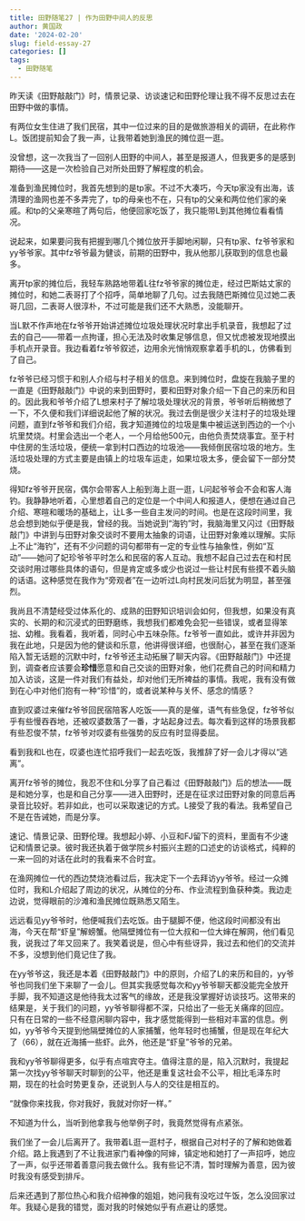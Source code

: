 ```yaml
---
title: 田野随笔27 | 作为田野中间人的反思
author: 黄国政
date: '2024-02-20'
slug: field-essay-27
categories: []
tags:
  - 田野随笔
---
```


<!--more-->

昨天读《田野敲敲门》时，情景记录、访谈速记和田野伦理让我不得不反思过去在田野中做的事情。

有两位女生住进了我们民宿，其中一位过来的目的是做旅游相关的调研，在此称作L。饭团提前知会了我一声，让我带着她到渔民的摊位逛一逛。

没曾想，这一次我当了一回别人田野的中间人，甚至是报道人，但我更多的是感到期待——这是一次检验自己对所处田野了解程度的机会。

准备到渔民摊位时，我首先想到的是tp家。不过不大凑巧，今天tp家没有出海，该清理的渔网也差不多弄完了，tp的母亲也不在，只有tp的父亲和两位他们家的亲戚。和tp的父亲寒暄了两句后，他便回家吃饭了，我只能带L到其他摊位看看情况。

说起来，如果要问我有把握到哪几个摊位放开手脚地闲聊，只有tp家、fz爷爷家和yy爷爷家。其中fz爷爷最为健谈，前期的田野中，我从他那儿获取到的信息也最多。

离开tp家的摊位后，我轻车熟路地带着L往fz爷爷家的摊位走，经过巴斯姑丈家的摊位时，和她二表哥打了个招呼，简单地聊了几句。过去我随巴斯摊位见过她二表哥几回，二表哥人很淳朴，不过可能是我们还不大熟悉，没能聊开。

当L默不作声地在fz爷爷开始讲述摊位垃圾处理状况时拿出手机录音，我想起了过去的自己——带着一点拘谨，担心无法及时收集足够信息，但又忧虑被发现地摸出手机点开录音。我边看着fz爷爷叙述，边用余光悄悄观察拿着手机的L，仿佛看到了自己。

fz爷爷已经习惯于和别人介绍与村子相关的信息。来到摊位时，盘旋在我脑子里的一直是《田野敲敲门》中说的来到田野时，要和田野对象介绍一下自己的来历和目的。因此我和爷爷介绍了L想来村子了解垃圾处理状况的背景，爷爷听后稍微想了一下，不久便和我们详细说起他了解的状况。我过去倒是很少关注村子的垃圾处理问题，直到fz爷爷和我们介绍，我才知道摊位的垃圾是集中被运送到西边的一个小坑里焚烧。村里会选出一个老人，一个月给他500元，由他负责焚烧事宜。至于村中住房的生活垃圾，便统一拿到村口西边的垃圾池——我倾倒民宿垃圾的地方。生活垃圾处理的方式主要是由镇上的垃圾车运走，如果垃圾太多，便会留下一部分焚烧。

得知fz爷爷开民宿，偶尔会带客人上船到海上逛一逛，L问起爷爷会不会和客人海钓。我静静地听着，心里想着自己的定位是一个中间人和报道人，便想在通过自己介绍、寒暄和暖场的基础上，让L多一些自主发问的时间。也是在这段时间里，我总会想到她似乎便是我，曾经的我。当她说到“海钓”时，我脑海里又闪过《田野敲敲门》中讲到与田野对象交谈时不要用太抽象的词语，让田野对象难以理解。实际上不止“海钓”，还有不少问题的词句都带有一定的专业性与抽象性，例如“互动”——她问了妃珍爷爷平时怎么和民宿的客人互动。我想不起自己过去在和村民交谈时用过哪些具体的语句，但是肯定或多或少也说过一些让村民有些摸不着头脑的话语。这种感觉在我作为“旁观者”在一边听过L向村民发问后犹为明显，甚至强烈。

我尚且不清楚经受过体系化的、成熟的田野知识培训会如何，但我想，如果没有真实的、长期的和沉浸式的田野磨练，我想我们都难免会犯一些错误，或者显得笨拙、幼稚。我看着，我听着，同时心中五味杂陈。fz爷爷一直如此，或许并非因为我在此地，只是因为他的健谈和乐意，他讲得很详细，也很耐心，甚至在我们逐渐陷入暂无话题的沉默中时，fz爷爷还主动拓展了聊天内容。《田野敲敲门》中还提到，调查者应该要会**珍惜**愿意和自己交谈的田野对象，他们花费自己的时间和精力加入访谈，这是一件对我们有益处，却对他们无所裨益的事情。我呢，我有没有做到在心中对他们抱有一种“珍惜”的，或者说某种与关怀、感念的情感？

直到叹婆过来催fz爷爷回民宿陪客人吃饭——真的是催，语气有些急促，fz爷爷似乎有些慢吞吞地，还被叹婆数落了一番，才站起身过去。每次看到这样的场景我都有些忍俊不禁，fz爷爷对叹婆有些强势的反应有时显得委屈。

看到我和L也在，叹婆也连忙招呼我们一起去吃饭，我推辞了好一会儿才得以“逃离”。

离开fz爷爷的摊位，我忍不住和L分享了自己看过《田野敲敲门》后的想法——既是和她分享，也是和自己分享——进入田野时，还是在征求过田野对象的同意后再录音比较好。若非如此，也可以采取速记的方式。L接受了我的看法。我希望自己不是在告诫她，而是分享。

速记、情景记录、田野伦理。我想起小婷、小豆和FJ留下的资料，里面有不少速记和情景记录。彼时我还执着于做学院乡村振兴主题的口述史的访谈格式，纯粹的一来一回的对话在此时的我看来不合时宜。

在渔网摊位一代的西边焚烧池看过后，我决定下一个去拜访yy爷爷。经过一众摊位时，我和L介绍起了周边的状况，从摊位的分布、作业流程到鱼获种类。我边走边说，觉得眼前的沙滩和渔民摊位既熟悉又陌生。

远远看见yy爷爷时，他便喊我们去吃饭。由于腿脚不便，他这段时间都没有出海，今天在帮“虾皇”解螃蟹。他隔壁摊位有一位大叔和一位大婶在解网，他们看见我，说我过了年又回来了。我笑着说是，但心中有些讶异，我过去和他们的交流并不多，没想到他们竟记住了我。

在yy爷爷这，我还是本着《田野敲敲门》中的原则，介绍了L的来历和目的，yy爷爷也同我们坐下来聊了一会儿。但其实我感觉每次和yy爷爷聊天都没能完全放开手脚，我不知道这是他待我太过客气的缘故，还是我没掌握好访谈技巧。这带来的结果是，关于我们的问题，yy爷爷聊得都不深，只给出了一些无关痛痒的回应。只有在日常的一些不经意闲聊内容中，我才感觉能得到一些相对丰富的信息。例如，yy爷爷今天提到他隔壁摊位的人家捕蟹，他年轻时也捕蟹，但是现在年纪大了（66），就在近海捕一些虾。此外，他还是“虾皇”爷爷的兄弟。

我和yy爷爷聊得更多，似乎有点喧宾夺主。值得注意的是，陷入沉默时，我提起第一次找yy爷爷聊天时聊到的公平，他还是重复这社会不公平，相比毛泽东时期，现在的社会时势更复杂，还说到人与人的交往是相互的。

“就像你来找我，你对我好，我就对你好一样。”

不知道为什么，当听到他拿我与他举例子时，我竟然觉得有点紧张。

我们坐了一会儿后离开了。我带着L逛一逛村子，根据自己对村子的了解和她做着介绍。路上我遇到了不让我进家门看神像的阿婶，镇定地和她打了一声招呼，她应了一声，似乎还带着善意问我去做什么。我有些记不清，暂时理解为善意，因为彼时我没有感受到排斥。

后来还遇到了那位热心和我介绍神像的姐姐，她问我有没吃过午饭，怎么没回家过年。我疑心是我的错觉，面对我的时候她似乎有点避让的感觉。